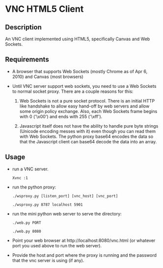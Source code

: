 VNC HTML5 Client
================


Description
-----------

An VNC client implemented using HTML5, specifically Canvas and Web Sockets.



Requirements
------------

* A browser that supports Web Sockets (mostly Chrome as of Apr 6, 2010) 
  and Canvas (most browsers)

* Until VNC server support web sockets, you need to use a Web Sockets to
  normal socket proxy. There are a couple reasons for this:

  1. Web Sockets is not a pure socket protocol. There is an initial HTTP
     like handshake to allow easy hand-off by web servers and allow some
     origin policy exchange. Also, each Web Sockets frame begins with
     0 ('\x00') and ends with 255 ('\xff').

  2. Javascript itself does not have the ability to handle pure byte
     strings (Unicode encoding messes with it) even though you can read
     them with Web Sockets. The python proxy base64 encodes the data so
     that the Javascript client can base64 decode the data into an array.


Usage
-----

* run a VNC server.
 
    `Xvnc :1`

* run the python proxy:

    `./wsproxy.py [listen_port] [vnc_host] [vnc_port]`

    `./wsproxy.py 8787 localhost 5901`


* run the mini python web server to serve the directory:

    `./web.py PORT`

    `./web.py 8080`

* Point your web browser at http://localhost:8080/vnc.html
 (or whatever port you used above to run the web server).

* Provide the host and port where the proxy is running and the password
  that the vnc server is using (if any).


